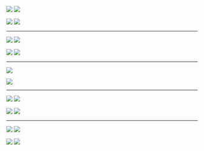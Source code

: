 
![](https://data.volution.ro/ciprian/f8ae5c63a7cccce956f5a634a79a293e/plots/jhu/europe-minor/svg/absolute--confirmed--lines.svg)
![](https://data.volution.ro/ciprian/f8ae5c63a7cccce956f5a634a79a293e/plots/jhu/europe-minor/svg/absolute--deaths--lines.svg)

![](https://data.volution.ro/ciprian/f8ae5c63a7cccce956f5a634a79a293e/plots/jhu/europe-minor/svg/absolute--confirmed--heatmap.svg)
![](https://data.volution.ro/ciprian/f8ae5c63a7cccce956f5a634a79a293e/plots/jhu/europe-minor/svg/absolute--deaths--heatmap.svg)

----

![](https://data.volution.ro/ciprian/f8ae5c63a7cccce956f5a634a79a293e/plots/jhu/europe-minor/svg/peakpct--confirmed--lines.svg)
![](https://data.volution.ro/ciprian/f8ae5c63a7cccce956f5a634a79a293e/plots/jhu/europe-minor/svg/peakpct--deaths--lines.svg)

![](https://data.volution.ro/ciprian/f8ae5c63a7cccce956f5a634a79a293e/plots/jhu/europe-minor/svg/peakpct--confirmed--heatmap.svg)
![](https://data.volution.ro/ciprian/f8ae5c63a7cccce956f5a634a79a293e/plots/jhu/europe-minor/svg/peakpct--deaths--heatmap.svg)

----

![](https://data.volution.ro/ciprian/f8ae5c63a7cccce956f5a634a79a293e/plots/jhu/europe-minor/svg/relative--deaths--lines.svg)

![](https://data.volution.ro/ciprian/f8ae5c63a7cccce956f5a634a79a293e/plots/jhu/europe-minor/svg/relative--deaths--heatmap.svg)

----

![](https://data.volution.ro/ciprian/f8ae5c63a7cccce956f5a634a79a293e/plots/jhu/europe-minor/svg/absolute_pop100k--confirmed--lines.svg)
![](https://data.volution.ro/ciprian/f8ae5c63a7cccce956f5a634a79a293e/plots/jhu/europe-minor/svg/absolute_pop100k--deaths--lines.svg)

![](https://data.volution.ro/ciprian/f8ae5c63a7cccce956f5a634a79a293e/plots/jhu/europe-minor/svg/absolute_pop100k--confirmed--heatmap.svg)
![](https://data.volution.ro/ciprian/f8ae5c63a7cccce956f5a634a79a293e/plots/jhu/europe-minor/svg/absolute_pop100k--deaths--heatmap.svg)

----

![](https://data.volution.ro/ciprian/f8ae5c63a7cccce956f5a634a79a293e/plots/jhu/europe-minor/svg/delta--confirmed--lines.svg)
![](https://data.volution.ro/ciprian/f8ae5c63a7cccce956f5a634a79a293e/plots/jhu/europe-minor/svg/delta--deaths--lines.svg)

![](https://data.volution.ro/ciprian/f8ae5c63a7cccce956f5a634a79a293e/plots/jhu/europe-minor/svg/delta--confirmed--heatmap.svg)
![](https://data.volution.ro/ciprian/f8ae5c63a7cccce956f5a634a79a293e/plots/jhu/europe-minor/svg/delta--deaths--heatmap.svg)


